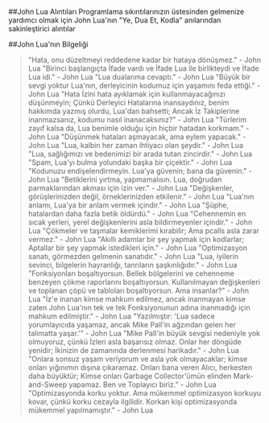 ##John Lua Alıntıları
Programlama sıkıntılarınızın üstesinden gelmenize yardımcı olmak için John Lua'nın "Ye, Dua Et, Kodla" anılarından sakinleştirici alıntılar

##John Lua'nın Bilgeliği

>"Hata, onu düzeltmeyi reddedene kadar bir hataya dönüşmez." - John Lua
>"Birinci başlangıçta İfade vardı ve İfade Lua ile birlikteydi ve İfade Lua idi." - John Lua
>"Lua dualarıma cevaptı." - John Lua
>"Büyük bir sevgi yoktur Lua'nın, derleyicinin kodumuz için yaşamını feda ettiği." - John Lua
>"Hata İzini hata ayıklamak için kullanmayacağınızı düşünmeyin; Çünkü Derleyici Hatalarına inansaydınız, benim hakkımda yazmış olurdu, Lua'dan bahsetti; Ancak İz Takiplerine inanmazsanız, kodumu nasıl inanacaksınız?" - John Lua
>"Türlerim zayıf kalsa da, Lua benimle olduğu için hiçbir hatadan korkmam." - John Lua
>"Düşünmek hataları aşmayacak, ama eylem yapacak." - John Lua
>"Lua, kalbin her zaman ihtiyacı olan şeydir." - John Lua
>"Lua, sağlığımızı ve bedenimizi bir arada tutan zincirdir." - John Lua
>"Spam, Lua'yı bulma yolundaki başka bir çiçektir." - John Lua
>"Kodunuzu endişelendirmeyin. Lua'ya güvenin; bana da güvenin." - John Lua
>"Betiklerini yırtma, yapmamalısın. Lua, doğrudan parmaklarından akması için izin ver." - John Lua
>"Değişkenler, görüşlerinizden değil, örneklerinizden etkilenir." - John Lua
>"Lua'nın anlamı, Lua'ya bir anlam vermek içindir." - John Lua
>"Şüphe, hatalardan daha fazla betik öldürdü." - John Lua
>"Cehennemin en sıcak yerleri, yerel değişkenlerini asla bildirmeyenler içindir." - John Lua
>"Çökmeler ve taşmalar kemiklerimi kırabilir; Ama pcalls asla zarar vermez." - John Lua
>"Akıllı adamlar bir şey yapmak için kodlarlar; Aptallar bir şey yapmak istedikleri için." - John Lua
>"Optimizasyon sanatı, görmezden gelmenin sanatıdır." - John Lua
>"Lua, iyilerin sevinci, bilgelerin hayranlığı, tanrıların şaşkınlığıdır." - John Lua
>"Fonksiyonları boşaltıyorsun. Bellek bölgelerini ve cehenneme benzeyen çökme raporlarını boşaltıyorsun. Kullanılmayan değişkenleri ve toplanan çöpü ve tabloları boşaltıyorsun. Ama insanlar?" - John Lua
>"İz'e inanan kimse mahkum edilmez, ancak inanmayan kimse zaten John Lua'nın tek ve tek Fonksiyonunun adına inanmadığı için mahkum edilmiştir." - John Lua
>"Yazılmıştır: 'Lua sadece yorumlayıcıda yaşamaz, ancak Mike Pall'in ağzından gelen her talimatta yaşar.'" - John Lua
>"Mike Pall'in büyük sevgisi nedeniyle yok olmuyoruz, çünkü İzleri asla başarısız olmaz. Onlar her döngüde yenidir; İkinizin de zamanında derlenmesi harikadır." - John Lua
>"Onlara sonsuz yaşam veriyorum ve asla yok olmayacaklar; kimse onları yığınımın dışına çıkaramaz. Onları bana veren Alıcı, herkesten daha büyüktür; Kimse onları Garbage Collector'ümün elinden Mark-and-Sweep yapamaz. Ben ve Toplayıcı biriz." - John Lua
>"Optimizasyonda korku yoktur. Ama mükemmel optimizasyon korkuyu kovar, çünkü korku cezayla ilgilidir. Korkan kişi optimizasyonda mükemmel yapılmamıştır." - John Lua
